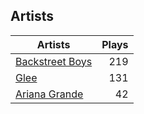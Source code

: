 ## Artists
Artists | Plays 
----- | -----: 
[Backstreet Boys](/artists/backstreet-boys-36645) | 219
[Glee](/artists/glee-30032566) | 131
[Ariana Grande](/artists/ariana-grande-678625) | 42

